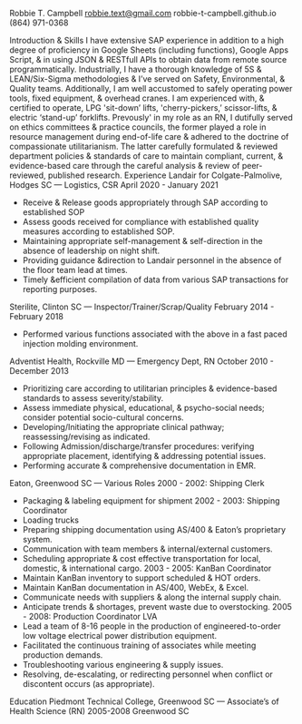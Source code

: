 ﻿Robbie T. Campbell 
robbie.text@gmail.com
robbie-t-campbell.github.io 
(864) 971-0368


Introduction & Skills
I have extensive SAP experience in addition to a high degree of proficiency in Google Sheets (including functions), Google Apps Script, & in using JSON & RESTfull APIs to obtain data from remote source programmatically. Industrially, I have a thorough knowledge of 5S & LEAN/Six-Sigma methodologies & I’ve served on Safety, Environmental,  & Quality teams. Additionally, I am well accustomed to safely operating power tools, fixed equipment, & overhead cranes. I am experienced with, & certified to operate, LPG 'sit-down’ lifts, 'cherry-pickers,’ scissor-lifts,  & electric ‘stand-up’ forklifts. Prevously' in my role as  an RN, I dutifully served on ethics committees & practice councils, the former played a role in resource management during end-of-life care & adhered to the doctrine of compassionate utilitarianism. The latter carefully formulated & reviewed department policies & standards of care to maintain compliant, current, & evidence-based care through the careful analysis & review of peer- reviewed, published research. 
Experience 
Landair for Colgate-Palmolive, Hodges SC — Logistics, CSR
April 2020 - January 2021
* Receive & Release goods appropriately through SAP according to established SOP
* Assess goods received for compliance with established quality measures according to established SOP. 
* Maintaining appropriate self-management  & self-direction in the absence of leadership on night shift.
* Providing guidance &direction to Landair personnel in the absence of the floor team lead at times. 
* Timely &efficient compilation of data from various SAP transactions for reporting purposes.


Sterilite, Clinton SC — Inspector/Trainer/Scrap/Quality
February 2014 - February 2018
* Performed various functions associated with the above in a fast paced injection molding environment. 


Adventist Health, Rockville MD — Emergency Dept, RN 
October 2010 - December 2013 
* Prioritizing care according to utilitarian principles & evidence-based standards to assess severity/stability. 
* Assess immediate physical, educational, & psycho-social needs; consider potential socio-cultural concerns. 
* Developing/Initiating the appropriate clinical pathway; reassessing/revising as indicated. 
* Following Admission/discharge/transfer procedures: verifying appropriate placement, identifying & addressing potential issues. 
* Performing accurate & comprehensive documentation in EMR. 


Eaton, Greenwood SC — Various Roles 
2000 - 2002: Shipping Clerk
* Packaging & labeling equipment for shipment
2002 - 2003: Shipping Coordinator
* Loading trucks
* Preparing shipping documentation using AS/400 & Eaton’s proprietary system.
* Communication with team members & internal/external customers.
* Scheduling appropriate & cost effective transportation for local, domestic, & international cargo.
2003 - 2005: KanBan Coordinator
* Maintain KanBan inventory to support scheduled & HOT orders.
* Maintain KanBan documentation in AS/400, WebEx, & Excel.
* Communicate needs with suppliers & along the internal supply chain.
* Anticipate trends & shortages, prevent waste due to overstocking. 
2005 - 2008: Production Coordinator LVA
* Lead a team of 8-16 people in the production of engineered-to-order low voltage electrical power distribution equipment.
* Facilitated the continuous training of associates while meeting production demands. 
* Troubleshooting various engineering & supply issues.
* Resolving, de-escalating, or redirecting personnel when conflict or discontent occurs (as appropriate).


Education
Piedmont Technical College, Greenwood SC — Associate’s of Health Science (RN) 2005-2008 Greenwood SC
